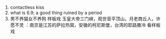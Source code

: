 1. contactless kiss
2. what is 6.9; a good thing ruined by a period
3.  男不养猫女不养狗
样板戏
玉皇大帝三门峡，观世音平顶山，月老商丘人，许愿不灵
：南京是江苏的萨拉热窝，安徽的柯尼斯堡，台湾的耶路撒冷
看样板戏
